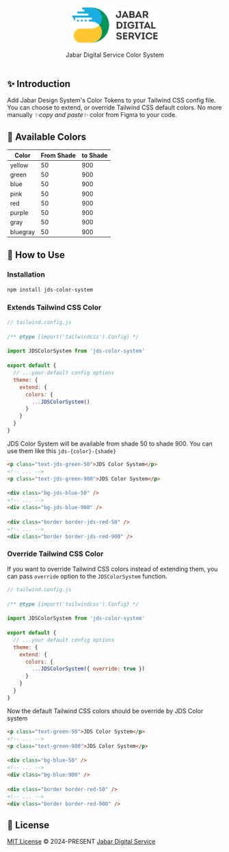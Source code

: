 <p align="center">
<a href="https://digitalservice.jabarprov.go.id/">
  <img src="https://raw.githubusercontent.com/jabardigitalservice/jds-color-system/main/logo.png" alt="Jabar Digital Service" width="200">
</a>
<br>
<br>
Jabar Digital Service Color System
<br>
<br>
</p>

## ✨ Introduction

Add Jabar Design System's Color Tokens to your Tailwind CSS config file. You can choose to extend, or override Tailwind CSS default colors. No more manually _✨copy and paste✨_ color from Figma to your code.

## 🦄 Available Colors

| Color    | From Shade | to Shade |
| -------- | ---------- | -------- |
| yellow   | 50         | 900      |
| green    | 50         | 900      |
| blue     | 50         | 900      |
| pink     | 50         | 900      |
| red      | 50         | 900      |
| purple   | 50         | 900      |
| gray     | 50         | 900      |
| bluegray | 50         | 900      |

## 🚀 How to Use

### Installation

```bash
npm install jds-color-system
```

### Extends Tailwind CSS Color

```js
// tailwind.config.js

/** @type {import('tailwindcss').Config} */

import JDSColorSystem from 'jds-color-system'

export default {
  // ...your default config options
  theme: {
    extend: {
      colors: {
        ...JDSColorSystem()
      }
    }
  }
}
```

JDS Color System will be available from shade 50 to shade 900. You can use them like this `jds-{color}-{shade}`

```html
<p class="text-jds-green-50">JDS Color System</p>
<!-- ... -->
<p class="text-jds-green-900">JDS Color System</p>

<div class="bg-jds-blue-50" />
<!-- ... -->
<div class="bg-jds-blue-900" />

<div class="border border-jds-red-50" />
<!-- ... -->
<div class="border border-jds-red-900" />
```

### Override Tailwind CSS Color

If you want to override Tailwind CSS colors instead of extending them, you can pass `override` option to the `JDSColorSystem` function.

```js
// tailwind.config.js

/** @type {import('tailwindcss').Config} */

import JDSColorSystem from 'jds-color-system'

export default {
  // ...your default config options
  theme: {
    extend: {
      colors: {
        ...JDSColorSystem({ override: true })
      }
    }
  }
}
```

Now the default Tailwind CSS colors should be override by JDS Color system

```html
<p class="text-green-50">JDS Color System</p>
<!-- ... -->
<p class="text-green-900">JDS Color System</p>

<div class="bg-blue-50" />
<!-- ... -->
<div class="bg-blue-900" />

<div class="border border-red-50" />
<!-- ... -->
<div class="border border-red-900" />
```

## 📄 License

[MIT License](https://github.com/jabardigitalservice/jds-color-system/blob/main/LICENSE) © 2024-PRESENT [Jabar Digital Service](https://github.com/jabardigitalservice)
